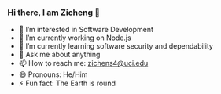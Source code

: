 ### Hi there, I am Zicheng 👋

- 👀 I’m interested in Software Development
- 🔭 I’m currently working on Node.js
- 🌱 I’m currently learning software security and dependability 
- 💬 Ask me about anything
- 📫 How to reach me: zichens4@uci.edu
- 😄 Pronouns: He/Him
- ⚡ Fun fact: The Earth is round
